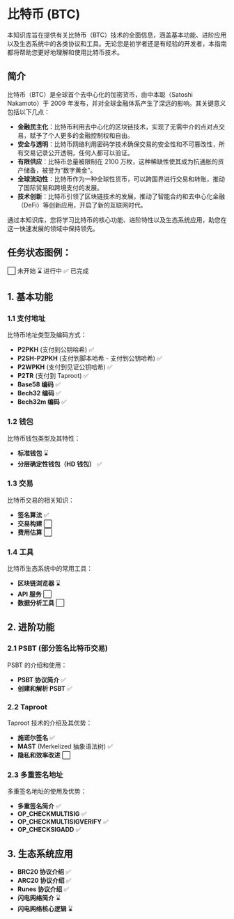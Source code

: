 # 比特币 (BTC)

本知识库旨在提供有关比特币（BTC）技术的全面信息，涵盖基本功能、进阶应用以及生态系统中的各类协议和工具。无论您是初学者还是有经验的开发者，本指南都将帮助您更好地理解和使用比特币技术。

## 简介

比特币（BTC）是全球首个去中心化的加密货币，由中本聪（Satoshi Nakamoto）于 2009 年发布，并对全球金融体系产生了深远的影响。其关键意义包括以下几点：

- **金融民主化**：比特币利用去中心化的区块链技术，实现了无需中介的点对点交易，赋予了个人更多的金融控制权和自由。
- **安全与透明**：比特币网络利用密码学技术确保交易的安全性和不可篡改性，所有交易记录公开透明，任何人都可以验证。
- **有限供应**：比特币总量被限制在 2100 万枚，这种稀缺性使其成为抗通胀的资产储备，被誉为“数字黄金”。
- **全球流动性**：比特币作为一种全球性货币，可以跨国界进行交易和转账，推动了国际贸易和跨境支付的发展。
- **技术创新**：比特币引领了区块链技术的发展，推动了智能合约和去中心化金融（DeFi）等创新应用，开启了新的互联网时代。

通过本知识库，您将学习比特币的核心功能、进阶特性以及生态系统应用，助您在这一快速发展的领域中保持领先。

## 任务状态图例：
⬜ 未开始 ⌛ 进行中 ✅ 已完成

## 1. 基本功能

### 1.1 支付地址
比特币地址类型及编码方式：
- **P2PKH** (支付到公钥哈希) ✅
- **P2SH-P2PKH** (支付到脚本哈希 - 支付到公钥哈希) ✅
- **P2WPKH** (支付到见证公钥哈希) ✅
- **P2TR** (支付到 Taproot) ✅
- **Base58 编码** ✅
- **Bech32 编码** ✅
- **Bech32m 编码** ✅

### 1.2 钱包
比特币钱包类型及其特性：
- **标准钱包** ⌛
- **分层确定性钱包（HD 钱包）** ✅

### 1.3 交易
比特币交易的相关知识：
- **签名算法** ✅
- **交易构建** ⬜
- **费用估算** ⬜

### 1.4 工具
比特币生态系统中的常用工具：
- **区块链浏览器** ⌛
- **API 服务** ⬜
- **数据分析工具** ⬜

## 2. 进阶功能

### 2.1 PSBT (部分签名比特币交易)
PSBT 的介绍和使用：
- **PSBT 协议简介** ✅
- **创建和解析 PSBT** ✅

### 2.2 Taproot
Taproot 技术的介绍及其优势：
- **施诺尔签名** ✅
- **MAST** (Merkelized 抽象语法树) ✅
- **隐私和效率改进** ⬜

### 2.3 多重签名地址
多重签名地址的使用及优势：
- **多重签名简介** ✅
- **OP_CHECKMULTISIG** ✅
- **OP_CHECKMULTISIGVERIFY** ✅
- **OP_CHECKSIGADD** ✅

## 3. 生态系统应用
- **BRC20 协议介绍** ✅
- **ARC20 协议介绍** ✅
- **Runes 协议介绍** ✅
- **闪电网络简介** ⌛
- **闪电网络核心逻辑** ⌛
